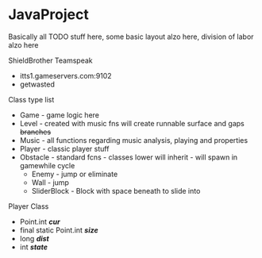 JavaProject
===========
Basically all TODO stuff here, some basic layout alzo here, division of labor alzo here

ShieldBrother Teamspeak
- itts1.gameservers.com:9102
- getwasted

Class type list
  * Game - game logic here
  * Level - created with music fns will create runnable surface and gaps ~~branches~~
  * Music - all functions regarding music analysis, playing and properties
  * Player - classic player stuff
  * Obstacle - standard fcns - classes lower will inherit - will spawn in gamewhile cycle
    * Enemy - jump or eliminate
    * Wall - jump
    * SliderBlock - Block with space beneath to slide into

Player Class
 - Point.int ***cur***
 - final static Point.int ***size***
 - long ***dist***
 - int ***state*** 
 
  
